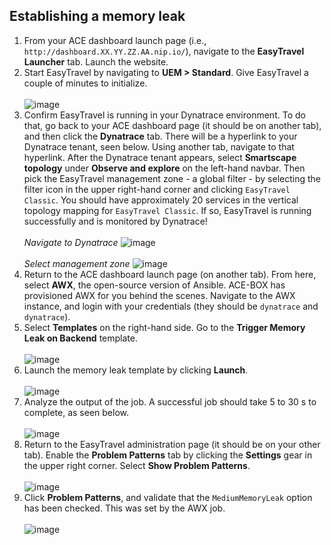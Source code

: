 ## Establishing a memory leak
1. From your ACE dashboard launch page (i.e., `http://dashboard.XX.YY.ZZ.AA.nip.io/`), navigate to the **EasyTravel Launcher** tab. Launch the website.
2. Start EasyTravel by navigating to **UEM > Standard**. Give EasyTravel a couple of minutes to initialize. <BR><BR>
 ![image](https://user-images.githubusercontent.com/48868648/212737800-1932cdad-7454-4d7e-a75b-96e9be16a424.png)
3. Confirm EasyTravel is running in your Dynatrace environment. To do that, go back to your ACE dashboard page (it should be on another tab), and then click the **Dynatrace** tab. There will be a hyperlink to your Dynatrace tenant, seen below. Using another tab, navigate to that hyperlink. After the Dynatrace tenant appears, select **Smartscape topology** under **Observe and explore** on the left-hand navbar. Then pick the EasyTravel management zone - a global filter - by selecting the filter icon in the upper right-hand corner and clicking `EasyTravel Classic`. You should have approximately 20 services in the vertical topology mapping for `EasyTravel Classic`. If so, EasyTravel is running successfully and is monitored by Dynatrace! <BR><BR> *Navigate to Dynatrace* ![image](https://user-images.githubusercontent.com/48868648/212740663-81176a5b-7571-4472-95ac-dea18668ab39.png) <BR><BR>*Select management zone* ![image](https://user-images.githubusercontent.com/48868648/212741347-6144f9ba-aea3-42fc-9471-529a5d5c9fc2.png)
4. Return to the ACE dashboard launch page (on another tab). From here, select **AWX**, the open-source version of Ansible. ACE-BOX has provisioned AWX for you behind the scenes. Navigate to the AWX instance, and login with your credentials (they should be `dynatrace` and `dynatrace`). 
5. Select **Templates** on the right-hand side. Go to the **Trigger Memory Leak on Backend** template. <BR><BR> ![image](https://user-images.githubusercontent.com/48868648/212744253-04a235cd-3cee-4c96-b090-5467f187574a.png)
6. Launch the memory leak template by clicking **Launch**. <BR><BR> ![image](https://user-images.githubusercontent.com/48868648/212744707-7523fc28-13b1-4bd5-bd77-e748093c4f2d.png)
7. Analyze the output of the job. A successful job should take 5 to 30 s to complete, as seen below. <BR><BR>![image](https://user-images.githubusercontent.com/48868648/212744873-6b83eb62-b101-45d5-aad4-26724f302599.png)
8. Return to the EasyTravel administration page (it should be on your other tab). Enable the **Problem Patterns** tab by clicking the **Settings** gear in the upper right corner. Select **Show Problem Patterns**. <BR><BR> ![image](https://user-images.githubusercontent.com/48868648/212738990-74dc193b-9075-4794-8cd3-4fae37686b95.png)
9. Click **Problem Patterns**, and validate that the `MediumMemoryLeak` option has been checked. This was set by the AWX job. <BR><BR>
 ![image](https://user-images.githubusercontent.com/48868648/212741976-e0411203-51ce-4a15-ab0c-f286d9392434.png)
